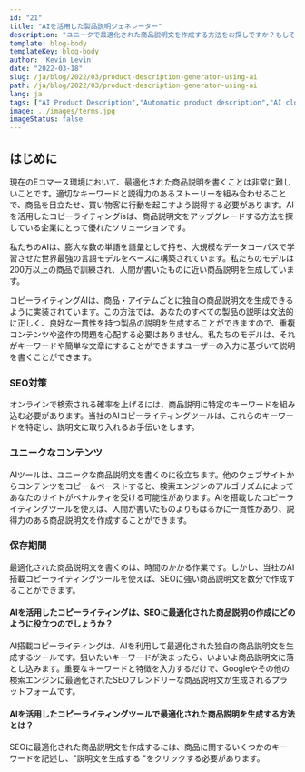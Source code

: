 ```yaml
---
id: "21"
title: "AIを活用した製品説明ジェネレーター"
description: "ユニークで最適化された商品説明文を作成する方法をお探しですか？もしそうなら、AIを活用したコピーライティングの利用を検討されてはいかがでしょうか。このツールは、AIを利用して、特定のキーワードに合わせた商品説明文を生成します。"
template: blog-body
templateKey: blog-body
author: 'Kevin Levin'
date: "2022-03-18"
slug: /ja/blog/2022/03/product-description-generator-using-ai
path: /ja/blog/2022/03/product-description-generator-using-ai
lang: ja
tags: ["AI Product Description","Automatic product description","AI clothings Product description"]
image: ../images/terms.jpg
imageStatus: false
---
```

## はじめに
現在のEコマース環境において、最適化された商品説明を書くことは非常に難しいことです。適切なキーワードと説得力のあるストーリーを組み合わせることで、商品を目立たせ、買い物客に行動を起こすよう説得する必要があります。AIを活用したコピーライティングіѕは、商品説明文をアップグレードする方法を探している企業にとって優れたソリューションです。


私たちのAIは、膨大な数の単語を語彙として持ち、大規模なデータコーパスで学習させた世界最強の言語モデルをベースに構築されています。私たちのモデルは200万以上の商品で訓練され、人間が書いたものに近い商品説明を生成しています。

コピーライティングAIは、商品・アイテムごとに独自の商品説明文を生成できるように実装されています。この方法では、あなたのすべての製品の説明は文法的に正しく、良好な一貫性を持つ製品の説明を生成することができますので、重複コンテンツや盗作の問題を心配する必要はありません。私たちのモデルは、それがキーワードや簡単な文章にすることができますユーザーの入力に基づいて説明を書くことができます。

### SEO対策
オンラインで検索される確率を上げるには、商品説明に特定のキーワードを組み込む必要があります。当社のAIコピーライティングツールは、これらのキーワードを特定し、説明文に取り入れるお手伝いをします。

### ユニークなコンテンツ
AIツールは、ユニークな商品説明文を書くのに役立ちます。他のウェブサイトからコンテンツをコピー＆ペーストすると、検索エンジンのアルゴリズムによってあなたのサイトがペナルティを受ける可能性があります。AIを搭載したコピーライティングツールを使えば、人間が書いたものよりもはるかに一貫性があり、説得力のある商品説明文を作成することができます。

### 保存期間
最適化された商品説明文を書くのは、時間のかかる作業です。しかし、当社のAI搭載コピーライティングツールを使えば、SEOに強い商品説明文を数分で作成することができます。

#### AIを活用したコピーライティングは、SEOに最適化された商品説明の作成にどのように役立つのでしょうか？
AI搭載コピーライティングは、AIを利用して最適化された独自の商品説明文を生成するツールです。狙いたいキーワードが決まったら、いよいよ商品説明文に落とし込みます。重要なキーワードと特徴を入力するだけで、Googleやその他の検索エンジンに最適化されたSEOフレンドリーな商品説明文が生成されるプラットフォームです。

#### AIを活用したコピーライティングツールで最適化された商品説明を生成する方法とは？
SEOに最適化された商品説明文を作成するには、商品に関するいくつかのキーワードを記述し、"説明文を生成する "をクリックする必要があります。




